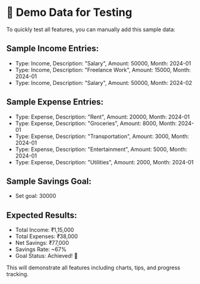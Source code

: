# 🧪 Demo Data for Testing

To quickly test all features, you can manually add this sample data:

## Sample Income Entries:
- Type: Income, Description: "Salary", Amount: 50000, Month: 2024-01
- Type: Income, Description: "Freelance Work", Amount: 15000, Month: 2024-01
- Type: Income, Description: "Salary", Amount: 50000, Month: 2024-02

## Sample Expense Entries:
- Type: Expense, Description: "Rent", Amount: 20000, Month: 2024-01
- Type: Expense, Description: "Groceries", Amount: 8000, Month: 2024-01
- Type: Expense, Description: "Transportation", Amount: 3000, Month: 2024-01
- Type: Expense, Description: "Entertainment", Amount: 5000, Month: 2024-01
- Type: Expense, Description: "Utilities", Amount: 2000, Month: 2024-01

## Sample Savings Goal:
- Set goal: 30000

## Expected Results:
- Total Income: ₹1,15,000
- Total Expenses: ₹38,000
- Net Savings: ₹77,000
- Savings Rate: ~67%
- Goal Status: Achieved! 🎉

This will demonstrate all features including charts, tips, and progress tracking.
